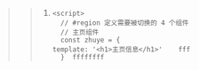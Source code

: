 > > 1. ```
> >    <script>
> >      // #region 定义需要被切换的 4 个组件
> >      // 主页组件
> >      const zhuye = {
> >    template: '<h1>主页信息</h1>'    fff
> >      }  ffffffff 
> >    ```